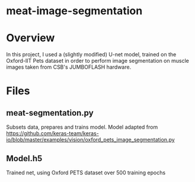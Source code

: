 # meat-image-segmentation

# Overview
In this project, I used a (slightly modified) U-net model, trained on the Oxford-IIT Pets dataset in order to perform image segmentation on muscle images taken from CSB's JUMBOFLASH hardware.

# Files
## meat-segmentation.py
Subsets data, prepares and trains model. 
Model adapted from https://github.com/keras-team/keras-io/blob/master/examples/vision/oxford_pets_image_segmentation.py

## Model.h5
Trained net, using Oxford PETS dataset over 500 training epochs
